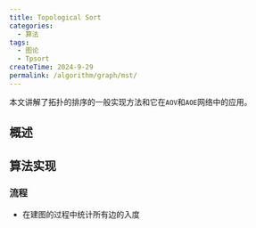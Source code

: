 ```yaml
---
title: Topological Sort
categories:
  - 算法
tags:
  - 图论
  - Tpsort
createTime: 2024-9-29
permalink: /algorithm/graph/mst/
---
```


本文讲解了拓扑的排序的一般实现方法和它在`AOV`和`AOE`网络中的应用。

<!-- more -->

## 概述

## 算法实现

### 流程

+ 在建图的过程中统计所有边的入度